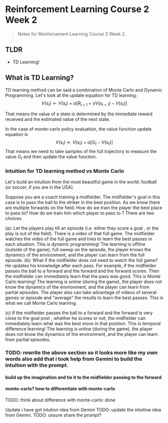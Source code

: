 # Reinforcement Learning Course 2 Week 2

> Notes for Reinforcement Learning Course 2 Week 2.

## TLDR

- TD Learning!


## What is TD Learning?

TD learning method can be said a combination of Monte Carlo and Dynamic Programming. Let's look at the update equation for TD learning:
$$\begin{equation}
V(s_t) \leftarrow V(s_t) + \alpha [R_{t+1} + \gamma V(s_{t+1}) - V(s_t)]
\end{equation}$$

That means the value of a state is determined by the immediate reward received and the estimated value of the next state.

In the case of monte-carlo policy evaluation, the value function update equation is
$$\begin{equation}
V(s_t) \leftarrow V(s_t) + \alpha [G_t - V(s_t)]
\end{equation}$$
That means we need to take samples of the full trajectory to measure the value $G_t$ and then update the value function.


### Intuition for TD learning method vs Monte Carlo

Let's build an intuition from the most beautiful game in the world: football (or soccer, if you are in the USA).

Suppose you are a coach training a midfielder. The midfielder's goal in this case is to pass the ball to the striker in the best position. As we know there are multiple forwards on the field. How do we train the player the best place to pass to? How do we train him which player to pass to ? There are two choices

(a): Let the players play till an episode (i.e. either they score a goal , or the play is out of the field). There is a video of that full game. The midfielder watches the video of the full game and tries to learn the best passes in each situation. This is dynamic programming! The learning is offline (outside of the game), full sweep on the episode, the player knows the dynamics of the environment, and the player can learn from the full episode.
(b): What if the midfielder does not need to watch the full game? He updates his knowledge after each pass. For example, if the midfielder passes the ball to a forward and the forward and the forward scores. Then the midfielder can immediately learn that the pass was good. This is Monte Carlo learning! The learning is online (during the game), the player does not know the dynamics of the environment, and the player can learn from partial episodes. The player also can take advantage of videos of several games or episode and "average" the results to learn the best passes. This is what we call Monte Carlo learning.

(c) If the midfielder passes the ball to a forward and the forward is very close to the goal post , whether he scores or not, the midfielder can immediately learn what was the best move in that position. This is temporal difference learning! The learning is online (during the game), the player does not know the dynamics of the environment, and the player can learn from partial episodes.

### TODO: rewrite the above section so it looks more like my own words also add that i took  help from Gemini to build the intuition with the prompt.

#### build up the imagination and tie it to the midfielder passing to the forward

#### monte-carlo? how to differentiate with monte-carlo

TODO: think about difference with monte-carlo: done

Update i have got intution idea from Gemini
TODO: update the intuitive idea from Gemini. 
TODO: unsure share the prompt?
